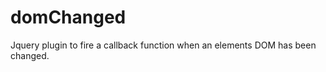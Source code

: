 domChanged
==========

Jquery plugin to fire a callback function when an elements DOM has been changed.
